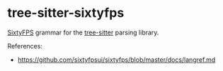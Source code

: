 tree-sitter-sixtyfps
====================

[SixtyFPS][] grammar for the [tree-sitter][] parsing library.

[SixtyFPS]: https://github.com/sixtyfpsui/sixtyfps
[tree-sitter]: https://github.com/tree-sitter/tree-sitter

References:

* https://github.com/sixtyfpsui/sixtyfps/blob/master/docs/langref.md
